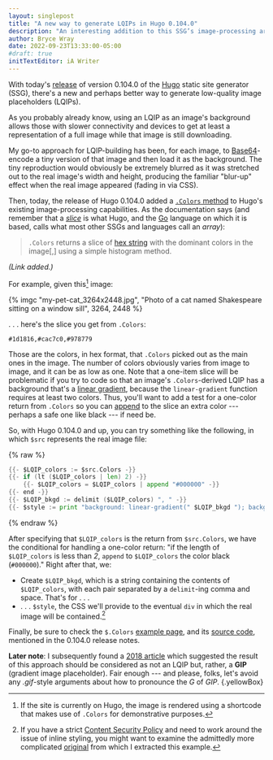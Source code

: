 ```yaml
---
layout: singlepost
title: "A new way to generate LQIPs in Hugo 0.104.0"
description: "An interesting addition to this SSG’s image-processing arsenal helps you accommodate users viewing your site under suboptimal conditions."
author: Bryce Wray
date: 2022-09-23T13:33:00-05:00
#draft: true
initTextEditor: iA Writer
---
```


With today's [release](https://github.com/gohugoio/hugo/releases/tag/v0.104.0) of version 0.104.0 of the [Hugo](https://gohugo.io) static site generator (SSG), there's a new and perhaps better way to generate low-quality image placeholders (LQIPs).

As you probably already know, using an LQIP as an image's background allows those with slower connectivity and devices to get at least a representation of a full image while that image is still downloading.

My go-to approach for LQIP-building has been, for each image, to [Base64](https://en.wikipedia.org/wiki/Base64)-encode a tiny version of that image and then load it as the background. The tiny reproduction would obviously be extremely blurred as it was stretched out to the real image's width and height, producing the familiar "blur-up" effect when the real image appeared (fading in via CSS).

Then, today, the release of Hugo 0.104.0 added a [`.Colors` method](https://gohugo.io/content-management/image-processing/#colors) to Hugo's existing image-processing capabilities. As the documentation says (and remember that a [*slice*](https://gohugo.io/functions/slice/) is what Hugo, and the [Go](https://go.dev) language on which it is based, calls what most other SSGs and languages call an *array*):

> `.Colors` returns a slice of [hex string](https://htmlcolorcodes.com/) with the dominant colors in the image[,] using a simple histogram method.

*(Link added.)*

For example, given this[^inHugo] image:

[^inHugo]: If the site is currently on Hugo, the image is rendered using a shortcode that makes use of `.Colors` for demonstrative purposes.

{% imgc "my-pet-cat_3264x2448.jpg", "Photo of a cat named Shakespeare sitting on a window sill", 3264, 2448 %}

. . . here's the slice you get from `.Colors`:

```plaintext
#1d1816,#cac7c0,#978779
```

Those are the colors, in hex format, that `.Colors` picked out as the main ones in the image. The number of colors obviously varies from image to image, and it can be as low as one. Note that a one-item slice will be problematic if you try to code so that an image's `.Colors`-derived LQIP has a background that's a [linear gradient](https://developer.mozilla.org/en-US/docs/Web/CSS/gradient/linear-gradient), because the `linear-gradient` function requires at least two colors. Thus, you'll want to add a test for a one-color return from `.Colors` so you can [append](https://gohugo.io/functions/append/) to the slice an extra color --- perhaps a safe one like black --- if need be.

So, with Hugo 0.104.0 and up, you can try something like the following, in which `$src` represents the real image file:

{% raw %}
```go
{{- $LQIP_colors := $src.Colors -}}
{{- if (lt ($LQIP_colors | len) 2) -}}
	{{- $LQIP_colors = $LQIP_colors | append "#000000" -}}
{{- end -}}
{{- $LQIP_bkgd := delimit ($LQIP_colors) ", " -}}
{{- $style := print "background: linear-gradient(" $LQIP_bkgd "); background-size: cover; background-repeat: no-repeat;" -}}
```
{% endraw %}

After specifying that `$LQIP_colors` is the return from `$src.Colors`, we have the conditional for handling a one-color return: "if the length of `$LQIP_colors` is less than *2*, `append` to `$LQIP_colors` the color black (`#000000`)." Right after that, we:
- Create `$LQIP_bkgd`, which is a string containing the contents of `$LQIP_colors`, with each pair separated by a `delimit`-ing comma and space. That's for . . .
- . . . `$style`, the CSS we'll provide to the eventual `div` in which the real image will be contained.[^CSP]

[^CSP]: If you have a strict [Content Security Policy](https://content-security-policy.com) and need to work around the issue of inline styling, you might want to examine the admittedly more complicated [original](https://github.com/brycewray/hugo_site/blob/main/layouts/shortcodes/imgh-colors.html) from which I extracted this example.

Finally, be sure to check the `$.Colors` [example page](https://staticbattery.com/), and its [source code](https://github.com/bep/gallerydeluxe), mentioned in the 0.104.0 release notes.

**Later note**: I subsequently found a [2018 article](https://calendar.perfplanet.com/2018/gradient-image-placeholders/) which suggested the result of this approach should be considered as not an LQIP but, rather, a **GIP** (gradient image placeholder). Fair enough --- and please, folks, let's avoid any *.gif*-style arguments about how to pronounce the *G* of *GIP*.
{.yellowBox}
